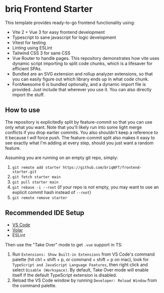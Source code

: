 # briq Frontend Starter

This template provides ready-to-go frontend functionality using:
- Vite 2 + Vue 3 for easy frontend development
- Typescript to sane javascript for logic development
- Vitest for testing
- Linting using ESLint
- Tailwind CSS 3 for sane CSS
- Vue Router to handle pages. This repository demonstrates how vite uses dynamic script importing to split code chunks, which is a lifesaver for efficient SPAs.
- Bundled are an SVG extension and rollup analyzer extensions, so that you can easily figure out which library ends up in what code chunk.
- FontAwesome 6 is bundled optionally, and a dynamic import file is provided. Just include that wherever you use it. You can also directly import the stuff.

## How to use

The repository is explicitedly split by feature-commit so that you can use only what you want. Note that you'll likely run into some light merge conflicts if you drop earlier commits. You also shouldn't keep a reference to it because I _will_ force push.
The feature-commit split also makes it easy to see exactly what I'm adding at every step, should you just want a random feature.

Assuming you are running on an empty git repo, simply:
1. `git remote add starter https://github.com/briqNFT/frontend-starter.git`
2. `git fetch starter main`
3. `git pull starter main`
4. `git rebase -i --root` (if your repo is _not_ empty, you may want to use an explicit commit hash instead of `--root`)
5. `git remote remove starter`

## Recommended IDE Setup

- [VS Code](https://code.visualstudio.com/)
- [Volar](https://marketplace.visualstudio.com/items?itemName=johnsoncodehk.volar)
- ESLint

Then use the "Take Over" mode to get `.vue` support in TS: 
1. Run `Extensions: Show Built-in Extensions` from VS Code's command palette (hit ctrl + shift + p, or command + shift + p on mac), look for `TypeScript and JavaScript Language Features`, then right click and select `Disable (Workspace)`. By default, Take Over mode will enable itself if the default TypeScript extension is disabled.
2. Reload the VS Code window by running `Developer: Reload Window` from the command palette.
